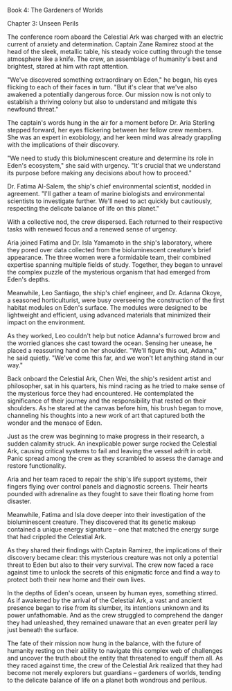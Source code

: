 Book 4: The Gardeners of Worlds

Chapter 3: Unseen Perils

The conference room aboard the Celestial Ark was charged with an electric current of anxiety and determination. Captain Zane Ramirez stood at the head of the sleek, metallic table, his steady voice cutting through the tense atmosphere like a knife. The crew, an assemblage of humanity's best and brightest, stared at him with rapt attention.

"We've discovered something extraordinary on Eden," he began, his eyes flicking to each of their faces in turn. "But it's clear that we've also awakened a potentially dangerous force. Our mission now is not only to establish a thriving colony but also to understand and mitigate this newfound threat."

The captain's words hung in the air for a moment before Dr. Aria Sterling stepped forward, her eyes flickering between her fellow crew members. She was an expert in exobiology, and her keen mind was already grappling with the implications of their discovery.

"We need to study this bioluminescent creature and determine its role in Eden's ecosystem," she said with urgency. "It's crucial that we understand its purpose before making any decisions about how to proceed."

Dr. Fatima Al-Salem, the ship's chief environmental scientist, nodded in agreement. "I'll gather a team of marine biologists and environmental scientists to investigate further. We'll need to act quickly but cautiously, respecting the delicate balance of life on this planet."

With a collective nod, the crew dispersed. Each returned to their respective tasks with renewed focus and a renewed sense of urgency.

Aria joined Fatima and Dr. Isla Yamamoto in the ship's laboratory, where they pored over data collected from the bioluminescent creature's brief appearance. The three women were a formidable team, their combined expertise spanning multiple fields of study. Together, they began to unravel the complex puzzle of the mysterious organism that had emerged from Eden's depths.

Meanwhile, Leo Santiago, the ship's chief engineer, and Dr. Adanna Okoye, a seasoned horticulturist, were busy overseeing the construction of the first habitat modules on Eden's surface. The modules were designed to be lightweight and efficient, using advanced materials that minimized their impact on the environment.

As they worked, Leo couldn't help but notice Adanna's furrowed brow and the worried glances she cast toward the ocean. Sensing her unease, he placed a reassuring hand on her shoulder. "We'll figure this out, Adanna," he said quietly. "We've come this far, and we won't let anything stand in our way."

Back onboard the Celestial Ark, Chen Wei, the ship's resident artist and philosopher, sat in his quarters, his mind racing as he tried to make sense of the mysterious force they had encountered. He contemplated the significance of their journey and the responsibility that rested on their shoulders. As he stared at the canvas before him, his brush began to move, channeling his thoughts into a new work of art that captured both the wonder and the menace of Eden.

Just as the crew was beginning to make progress in their research, a sudden calamity struck. An inexplicable power surge rocked the Celestial Ark, causing critical systems to fail and leaving the vessel adrift in orbit. Panic spread among the crew as they scrambled to assess the damage and restore functionality.

Aria and her team raced to repair the ship's life support systems, their fingers flying over control panels and diagnostic screens. Their hearts pounded with adrenaline as they fought to save their floating home from disaster.

Meanwhile, Fatima and Isla dove deeper into their investigation of the bioluminescent creature. They discovered that its genetic makeup contained a unique energy signature – one that matched the energy surge that had crippled the Celestial Ark.

As they shared their findings with Captain Ramirez, the implications of their discovery became clear: this mysterious creature was not only a potential threat to Eden but also to their very survival. The crew now faced a race against time to unlock the secrets of this enigmatic force and find a way to protect both their new home and their own lives.

In the depths of Eden's ocean, unseen by human eyes, something stirred. As if awakened by the arrival of the Celestial Ark, a vast and ancient presence began to rise from its slumber, its intentions unknown and its power unfathomable. And as the crew struggled to comprehend the danger they had unleashed, they remained unaware that an even greater peril lay just beneath the surface.

The fate of their mission now hung in the balance, with the future of humanity resting on their ability to navigate this complex web of challenges and uncover the truth about the entity that threatened to engulf them all. As they raced against time, the crew of the Celestial Ark realized that they had become not merely explorers but guardians – gardeners of worlds, tending to the delicate balance of life on a planet both wondrous and perilous.